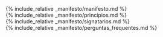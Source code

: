 <main class="manifest">
    <section class="manifest__introduction">
        <div class="container-wrapper">
            <div id="manifesto" markdown="1" class="manifest__definition container-w">{% include_relative _manifesto/manifesto.md %}</div>
        </div>
    </section>
    <section class="manifest__principles">
        <div id="principios" markdown="1" class="container-wrapper">{% include_relative _manifesto/principios.md %}</div>
    </section>
    <section class="manifest__assigners">
        <div id="signatarios" markdown="1" class="container-wrapper">{% include_relative _manifesto/signatarios.md %}</div>
    </section>
    <section class="faq">
        <div id="faq" markdown="0" class="container-wrapper">{% include_relative _manifesto/perguntas_frequentes.md %}</div>
    </section>
</main>